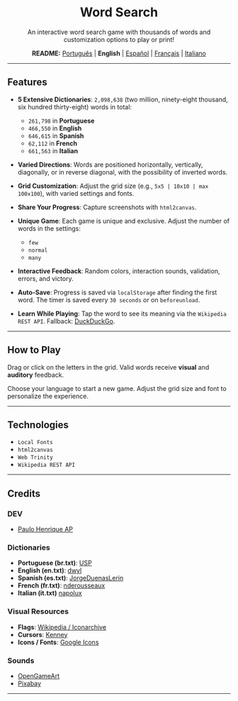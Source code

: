 <div align="center">

# Word Search

An interactive word search game with thousands of words and customization options to play or print!

<p>
<b>README:</b>
<a href="README.md">Português</a> |
<b>English</b> |
<a href="README.es.md">Español</a> |
<a href="README.fr.md">Français</a> |
<a href="README.it.md">Italiano</a>
</p>

</div>

-----

## Features

  - **5 Extensive Dictionaries**:
    `2,098,638` (two million, ninety-eight thousand, six hundred thirty-eight) words in total:

      - `261,798` in **Portuguese**
      - `466,550` in **English**
      - `646,615` in **Spanish**
      - `62,112` in **French**
      - `661,563` in **Italian**

  - **Varied Directions**:
    Words are positioned horizontally, vertically, diagonally, or in reverse diagonal,
    with the possibility of inverted words.

  - **Grid Customization**:
    Adjust the grid size (e.g., `5x5 | 10x10 | max 100x100`),
    with varied settings and fonts.

  - **Share Your Progress**:
    Capture screenshots with `html2canvas`.

  - **Unique Game**:
    Each game is unique and exclusive. Adjust the number of words in the settings:

      - `few`
      - `normal`
      - `many`

  - **Interactive Feedback**:
    Random colors, interaction sounds, validation, errors, and victory.

  - **Auto-Save**:
    Progress is saved via `localStorage` after finding the first word.
    The timer is saved every `30 seconds` or on `beforeunload`.

  - **Learn While Playing**:
    Tap the word to see its meaning via the `Wikipedia REST API`.
    Fallback: [DuckDuckGo](https://duckduckgo.com/).

-----

## How to Play

Drag or click on the letters in the grid.
Valid words receive **visual** and **auditory** feedback.

Choose your language to start a new game.
Adjust the grid size and font to personalize the experience.

-----

## Technologies

  - `Local Fonts`
  - `html2canvas`
  - `Web Trinity`
  - `Wikipedia REST API`

-----

## Credits

### DEV

  - [Paulo Henrique AP](https://github.com/Paulo-HenriqueAP)

### Dictionaries

  - **Portuguese (br.txt)**: [USP](https://www.ime.usp.br/~pf/dicios/)
  - **English (en.txt)**: [dwyl](https://github.com/dwyl/english-words)
  - **Spanish (es.txt)**: [JorgeDuenasLerin](https://github.com/JorgeDuenasLerin/diccionario-espanol-txt/tree/master)
  - **French (fr.txt)**: [nderousseaux](https://gist.github.com/nderousseaux/382c085f393ef88466e1cbcc98589687)
  - **Italian (it.txt)** [napolux](https://github.com/napolux)

### Visual Resources

  - **Flags**:
    [Wikipedia / Iconarchive](https://www.iconarchive.com/show/flags-icons-by-wikipedia.html)
  - **Cursors**:
    [Kenney](https://www.kenney.nl)
  - **Icons / Fonts**:
    [Google Icons](https://fonts.google.com/icons)

### Sounds

  - [OpenGameArt](https://opengameart.org/)
  - [Pixabay](https://pixabay.com/users/floraphonic-38928062/)

-----